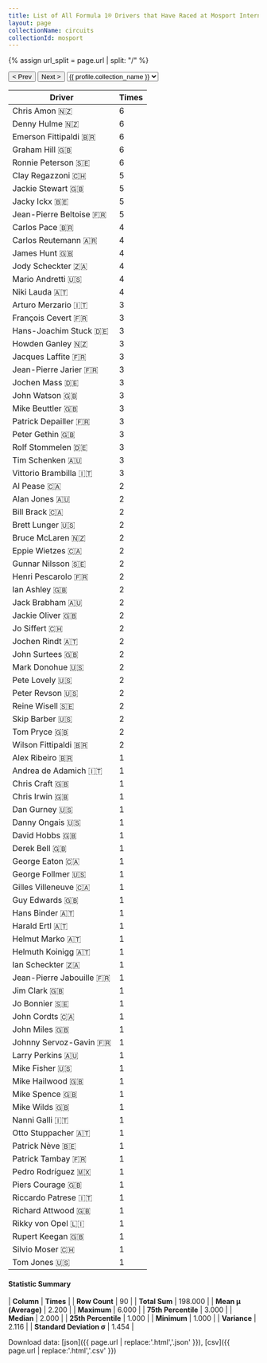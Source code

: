 ```yaml
---
title: List of All Formula 1® Drivers that Have Raced at Mosport International Raceway
layout: page
collectionName: circuits
collectionId: mosport
---
```


{% assign url_split = page.url | split: "/" %}
<div id="collection-navigation">
<button onclick="selector.options[selector.selectedIndex-1].value && (window.location = selector.options[selector.selectedIndex-1].value);">&lt; Prev</button>
<button onclick="selector.options[selector.selectedIndex+1].value && (window.location = selector.options[selector.selectedIndex+1].value);">Next &gt;</button>
<select id="selector" onchange="this.options[this.selectedIndex].value && (window.location = this.options[this.selectedIndex].value);">
  {% for collectionId in site.data[page.collectionName].refs %}
    {% if collectionId == page.collectionId %}
      {% assign selected = "selected" %}
    {% else %}
      {% assign selected = "" %}
    {% endif %}
    {% assign profile = site.data[page.collectionName][collectionId].profile %}
    <option value="/f1/{{ page.collectionName }}/{{ collectionId }}/{{ url_split[4] }}" {{ selected }}>{{ profile.collection_name }}</option>
  {% endfor %}
</select>
</div>

| Driver | Times |
|--|--|
| Chris Amon 🇳🇿 | 6 |
| Denny Hulme 🇳🇿 | 6 |
| Emerson Fittipaldi 🇧🇷 | 6 |
| Graham Hill 🇬🇧 | 6 |
| Ronnie Peterson 🇸🇪 | 6 |
| Clay Regazzoni 🇨🇭 | 5 |
| Jackie Stewart 🇬🇧 | 5 |
| Jacky Ickx 🇧🇪 | 5 |
| Jean-Pierre Beltoise 🇫🇷 | 5 |
| Carlos Pace 🇧🇷 | 4 |
| Carlos Reutemann 🇦🇷 | 4 |
| James Hunt 🇬🇧 | 4 |
| Jody Scheckter 🇿🇦 | 4 |
| Mario Andretti 🇺🇸 | 4 |
| Niki Lauda 🇦🇹 | 4 |
| Arturo Merzario 🇮🇹 | 3 |
| François Cevert 🇫🇷 | 3 |
| Hans-Joachim Stuck 🇩🇪 | 3 |
| Howden Ganley 🇳🇿 | 3 |
| Jacques Laffite 🇫🇷 | 3 |
| Jean-Pierre Jarier 🇫🇷 | 3 |
| Jochen Mass 🇩🇪 | 3 |
| John Watson 🇬🇧 | 3 |
| Mike Beuttler 🇬🇧 | 3 |
| Patrick Depailler 🇫🇷 | 3 |
| Peter Gethin 🇬🇧 | 3 |
| Rolf Stommelen 🇩🇪 | 3 |
| Tim Schenken 🇦🇺 | 3 |
| Vittorio Brambilla 🇮🇹 | 3 |
| Al Pease 🇨🇦 | 2 |
| Alan Jones 🇦🇺 | 2 |
| Bill Brack 🇨🇦 | 2 |
| Brett Lunger 🇺🇸 | 2 |
| Bruce McLaren 🇳🇿 | 2 |
| Eppie Wietzes 🇨🇦 | 2 |
| Gunnar Nilsson 🇸🇪 | 2 |
| Henri Pescarolo 🇫🇷 | 2 |
| Ian Ashley 🇬🇧 | 2 |
| Jack Brabham 🇦🇺 | 2 |
| Jackie Oliver 🇬🇧 | 2 |
| Jo Siffert 🇨🇭 | 2 |
| Jochen Rindt 🇦🇹 | 2 |
| John Surtees 🇬🇧 | 2 |
| Mark Donohue 🇺🇸 | 2 |
| Pete Lovely 🇺🇸 | 2 |
| Peter Revson 🇺🇸 | 2 |
| Reine Wisell 🇸🇪 | 2 |
| Skip Barber 🇺🇸 | 2 |
| Tom Pryce 🇬🇧 | 2 |
| Wilson Fittipaldi 🇧🇷 | 2 |
| Alex Ribeiro 🇧🇷 | 1 |
| Andrea de Adamich 🇮🇹 | 1 |
| Chris Craft 🇬🇧 | 1 |
| Chris Irwin 🇬🇧 | 1 |
| Dan Gurney 🇺🇸 | 1 |
| Danny Ongais 🇺🇸 | 1 |
| David Hobbs 🇬🇧 | 1 |
| Derek Bell 🇬🇧 | 1 |
| George Eaton 🇨🇦 | 1 |
| George Follmer 🇺🇸 | 1 |
| Gilles Villeneuve 🇨🇦 | 1 |
| Guy Edwards 🇬🇧 | 1 |
| Hans Binder 🇦🇹 | 1 |
| Harald Ertl 🇦🇹 | 1 |
| Helmut Marko 🇦🇹 | 1 |
| Helmuth Koinigg 🇦🇹 | 1 |
| Ian Scheckter 🇿🇦 | 1 |
| Jean-Pierre Jabouille 🇫🇷 | 1 |
| Jim Clark 🇬🇧 | 1 |
| Jo Bonnier 🇸🇪 | 1 |
| John Cordts 🇨🇦 | 1 |
| John Miles 🇬🇧 | 1 |
| Johnny Servoz-Gavin 🇫🇷 | 1 |
| Larry Perkins 🇦🇺 | 1 |
| Mike Fisher 🇺🇸 | 1 |
| Mike Hailwood 🇬🇧 | 1 |
| Mike Spence 🇬🇧 | 1 |
| Mike Wilds 🇬🇧 | 1 |
| Nanni Galli 🇮🇹 | 1 |
| Otto Stuppacher 🇦🇹 | 1 |
| Patrick Nève 🇧🇪 | 1 |
| Patrick Tambay 🇫🇷 | 1 |
| Pedro Rodríguez 🇲🇽 | 1 |
| Piers Courage 🇬🇧 | 1 |
| Riccardo Patrese 🇮🇹 | 1 |
| Richard Attwood 🇬🇧 | 1 |
| Rikky von Opel 🇱🇮 | 1 |
| Rupert Keegan 🇬🇧 | 1 |
| Silvio Moser 🇨🇭 | 1 |
| Tom Jones 🇺🇸 | 1 |

#### Statistic Summary

| **Column** | **Times** |
| **Row Count** | 90 |
| **Total Sum** | 198.000 |
| **Mean μ (Average)** | 2.200 |
| **Maximum** | 6.000 |
| **75th Percentile** | 3.000 |
| **Median** | 2.000 |
| **25th Percentile** | 1.000 |
| **Minimum** | 1.000 |
| **Variance** | 2.116 |
| **Standard Deviation σ** | 1.454 |

Download data: [json]({{ page.url | replace:'.html','.json' }}), [csv]({{ page.url | replace:'.html','.csv' }})
